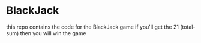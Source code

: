 # BlackJack
this repo contains the code for the BlackJack game if you'll get the 21 (total-sum) then you will win the game
